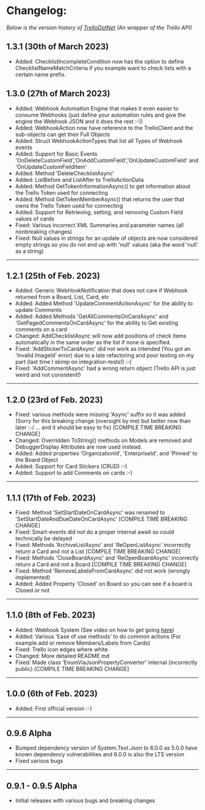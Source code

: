 # Changelog: 
*Below is the version history of [TrelloDotNet](https://github.com/rwjdk/TrelloDotNet) (An wrapper of the Trello API)*

## 1.3.1 (30th of March 2023)
- Added: ChecklistIncompleteCondition now has the option to define ChecklistNameMatchCriteria if you example want to check lists with a certain name prefix.

## 1.3.0 (27th of March 2023)
- Added: Webhook Automation Engine that makes it even easier to consume Webhooks (just define your automation rules and give the engine the Webhook JSON and it does the rest :-))
- Added: WebhookAction now have reference to the TrelloClient and the sub-objects can get their Full Objects
- Added: Struct WebhookActionTypes that list all Types of Webhook events
- Added: Support for Basic Events 'OnDeleteCustomField','OnAddCustomField','OnUpdateCustomField' and 'OnUpdateCustomFieldItem'
- Added: Method 'DeleteChecklistAsync'
- Added: ListBefore and ListAfter to TrelloActionData
- Added: Method GetTokenInformationAsync() to get information about the Trello Token used for connecting
- Added: Method GetTokenMemberAsync() that returns the user that owns the Trello Token used for connecting
- Added: Support for Retrieving, setting, and removing Custom Field values of cards
- Fixed: Various incorrect XML Summaries and parameter names (all nonbreaking changes)
- Fixed: Null values in strings for an update of objects are now considered empty strings so you do not end up with 'null' values (aka the word 'null' as a string)

<hr>

## 1.2.1 (25th of Feb. 2023)
- Added: Generic WebHookNotification that does not care if Webhook returned from a Board, List, Card, etc
- Added: Added Method 'UpdateCommentActionAsync' for the ability to update Comments
- Added: Added Methods 'GetAllCommentsOnCardAsync' and 'GetPagedCommentsOnCardAsync' for the ability to Get existing comments on a card
- Changed: AddChecklistAsync will now add positions of check items automatically in the same order as the list if none is specified.
- Fixed: 'AddStickerToCardAsync' did not work as intended (You got an 'Invalid ImageId' error) due to a late refactoring and poor testing on my part (last time I skimp on integration-tests!) :-(
- Fixed: 'AddCommentAsync' had a wrong return object (Trello API is just weird and not consistent!)

<hr>

## 1.2.0 (23rd of Feb. 2023)
- Fixed: various methods were missing 'Async' suffix so it was added (Sorry for this breaking change (oversight by me) but better now than later :-/ ... and it should be easy to fix) [COMPILE TIME BREAKING CHANGE]
- Changed: Overridden ToString() methods on Models are removed and DebuggerDisplay Attributes are now used instead.
- Added: Added properties 'OrganizationId', 'EnterpriseId', and 'Pinned' to the Board Object
- Added: Support for Card Stickers (CRUD) :-)
- Added: Support to add Comments on cards :-)

<hr>

## 1.1.1 (17th of Feb. 2023)
- Fixed: Method 'SetStartDateOnCardAsync' was renamed to 'SetStartDateAndDueDateOnCardAsync' [COMPILE TIME BREAKING CHANGE]
- Fixed: Smart-events did not do a proper internal await so could technically be delayed
- Fixed: Methods 'ArchiveListAsync' and 'ReOpenListAsync' incorrectly return a Card and not a List [COMPILE TIME BREAKING CHANGE]
- Fixed: Methods 'CloseBoardAsync' and 'ReOpenBoardAsync' incorrectly return a Card and not a Board [COMPILE TIME BREAKING CHANGE]
- Fixed: Method 'RemoveLabelsFromCardAsync' did not work (wrongly implemented)
- Added: Added Property 'Closed' on Board so you can see if a board is Closed or not

<hr>

## 1.1.0 (8th of Feb. 2023)
- Added: Webhook System (See video on how to get going [here](https://youtu.be/A3_B-SLBm_0))
- Added: Various 'Ease of use methods' to do common actions (For example add or remove Members/Labels from Cards)
- Fixed: Trello icon edges where white
- Changed: More detailed README.md
- Fixed: Made class 'EnumViaJsonPropertyConverter' internal (incorrectly public) [COMPILE TIME BREAKING CHANGE]

<hr>

## 1.0.0 (6th of Feb. 2023)
- Added: First official version :-)

<hr>

## 0.9.6 Alpha
- Bumped dependency version of System.Text.Json to 6.0.0 as 5.0.0 have known dependency vulnerabilities and 6.0.0 is also the LTS version
- Fixed various bugs

<hr>

## 0.9.1 - 0.9.5 Alpha
- Initial releases with various bugs and breaking changes
